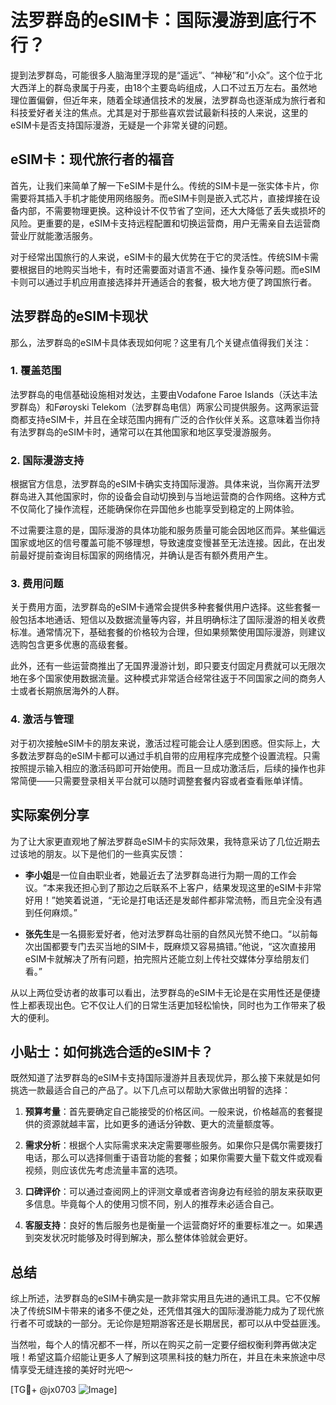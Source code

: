 # 法罗群岛的eSIM卡：国际漫游到底行不行？

提到法罗群岛，可能很多人脑海里浮现的是“遥远”、“神秘”和“小众”。这个位于北大西洋上的群岛隶属于丹麦，由18个主要岛屿组成，人口不过五万左右。虽然地理位置偏僻，但近年来，随着全球通信技术的发展，法罗群岛也逐渐成为旅行者和科技爱好者关注的焦点。尤其是对于那些喜欢尝试最新科技的人来说，这里的eSIM卡是否支持国际漫游，无疑是一个非常关键的问题。

## eSIM卡：现代旅行者的福音

首先，让我们来简单了解一下eSIM卡是什么。传统的SIM卡是一张实体卡片，你需要将其插入手机才能使用网络服务。而eSIM卡则是嵌入式芯片，直接焊接在设备内部，不需要物理更换。这种设计不仅节省了空间，还大大降低了丢失或损坏的风险。更重要的是，eSIM卡支持远程配置和切换运营商，用户无需亲自去运营商营业厅就能激活服务。

对于经常出国旅行的人来说，eSIM卡的最大优势在于它的灵活性。传统SIM卡需要根据目的地购买当地卡，有时还需要面对语言不通、操作复杂等问题。而eSIM卡则可以通过手机应用直接选择并开通适合的套餐，极大地方便了跨国旅行者。

## 法罗群岛的eSIM卡现状

那么，法罗群岛的eSIM卡具体表现如何呢？这里有几个关键点值得我们关注：

### 1. **覆盖范围**
法罗群岛的电信基础设施相对发达，主要由Vodafone Faroe Islands（沃达丰法罗群岛）和Føroyski Telekom（法罗群岛电信）两家公司提供服务。这两家运营商都支持eSIM卡，并且在全球范围内拥有广泛的合作伙伴关系。这意味着当你持有法罗群岛的eSIM卡时，通常可以在其他国家和地区享受漫游服务。

### 2. **国际漫游支持**
根据官方信息，法罗群岛的eSIM卡确实支持国际漫游。具体来说，当你离开法罗群岛进入其他国家时，你的设备会自动切换到与当地运营商的合作网络。这种方式不仅简化了操作流程，还能确保你在异国他乡也能享受到稳定的上网体验。

不过需要注意的是，国际漫游的具体功能和服务质量可能会因地区而异。某些偏远国家或地区的信号覆盖可能不够理想，导致速度变慢甚至无法连接。因此，在出发前最好提前查询目标国家的网络情况，并确认是否有额外费用产生。

### 3. **费用问题**
关于费用方面，法罗群岛的eSIM卡通常会提供多种套餐供用户选择。这些套餐一般包括本地通话、短信以及数据流量等内容，并且明确标注了国际漫游的相关收费标准。通常情况下，基础套餐的价格较为合理，但如果频繁使用国际漫游，则建议选购包含更多优惠的高级套餐。

此外，还有一些运营商推出了无国界漫游计划，即只要支付固定月费就可以无限次地在多个国家使用数据流量。这种模式非常适合经常往返于不同国家之间的商务人士或者长期旅居海外的人群。

### 4. **激活与管理**
对于初次接触eSIM卡的朋友来说，激活过程可能会让人感到困惑。但实际上，大多数法罗群岛的eSIM卡都可以通过手机自带的应用程序完成整个设置流程。只需按照提示输入相应的激活码即可开始使用。而且一旦成功激活后，后续的操作也非常简便——只需要登录相关平台就可以随时调整套餐内容或者查看账单详情。

## 实际案例分享

为了让大家更直观地了解法罗群岛eSIM卡的实际效果，我特意采访了几位近期去过该地的朋友。以下是他们的一些真实反馈：

- **李小姐**是一位自由职业者，她最近去了法罗群岛进行为期一周的工作会议。“本来我还担心到了那边之后联系不上客户，结果发现这里的eSIM卡非常好用！”她笑着说道，“无论是打电话还是发邮件都非常流畅，而且完全没有遇到任何麻烦。”

- **张先生**是一名摄影爱好者，他对法罗群岛壮丽的自然风光赞不绝口。“以前每次出国都要专门去买当地的SIM卡，既麻烦又容易搞错。”他说，“这次直接用eSIM卡就解决了所有问题，拍完照片还能立刻上传社交媒体分享给朋友们看。”

从以上两位受访者的故事可以看出，法罗群岛的eSIM卡无论是在实用性还是便捷性上都表现出色。它不仅让人们的日常生活更加轻松愉快，同时也为工作带来了极大的便利。

## 小贴士：如何挑选合适的eSIM卡？

既然知道了法罗群岛的eSIM卡支持国际漫游并且表现优异，那么接下来就是如何挑选一款最适合自己的产品了。以下几点可以帮助大家做出明智的选择：

1. **预算考量**：首先要确定自己能接受的价格区间。一般来说，价格越高的套餐提供的资源就越丰富，比如更多的通话分钟数、更大的流量额度等。
   
2. **需求分析**：根据个人实际需求来决定需要哪些服务。如果你只是偶尔需要拨打电话，那么可以选择侧重于语音功能的套餐；如果你需要大量下载文件或观看视频，则应该优先考虑流量丰富的选项。

3. **口碑评价**：可以通过查阅网上的评测文章或者咨询身边有经验的朋友来获取更多信息。毕竟每个人的使用习惯不同，别人的推荐未必适合自己。

4. **客服支持**：良好的售后服务也是衡量一个运营商好坏的重要标准之一。如果遇到突发状况时能够及时得到解决，那么整体体验就会更好。

## 总结

综上所述，法罗群岛的eSIM卡确实是一款非常实用且先进的通讯工具。它不仅解决了传统SIM卡带来的诸多不便之处，还凭借其强大的国际漫游能力成为了现代旅行者不可或缺的一部分。无论你是短期游客还是长期居民，都可以从中受益匪浅。

当然啦，每个人的情况都不一样，所以在购买之前一定要仔细权衡利弊再做决定哦！希望这篇介绍能让更多人了解到这项黑科技的魅力所在，并且在未来旅途中尽情享受无缝连接的美好时光吧～

[TG💪+ @jx0703 ![Image](https://github.com/user-attachments/assets/dbca1d08-cadb-493c-b0ec-ad6f7a83f270)]